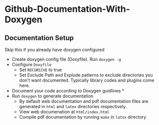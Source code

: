 # Github-Documentation-With-Doxygen

## Documentation Setup
Skip this if you already have doxygen configured 
* Create doxygen config file (Doxyfile). Run `doxygen -g`
* Configure `Doxyfile`
    * Set `RECURSIVE` to true
    * Set Exclude Path and Explude patterns to exclude directories you don't want documented. Typically library codes and plugins come here. 
* Document your code according to Doxygen guidlines
    * 
* Run `doxygen` to generate documentation
    * By default web documentation and pdf documentation files are generated in `html` and `latex` directories respectively.
    * View web documenation at `html/index.html`
    * Compile pdf documentation by running `make` in `latex` directory
